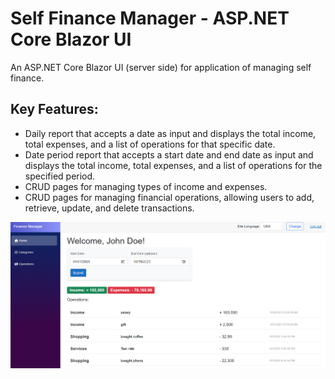 # Self Finance Manager - ASP.NET Core Blazor UI

An ASP.NET Core Blazor UI (server side) for application of managing self finance.

## Key Features:

- Daily report that accepts a date as input and displays the total income, total expenses, and a list of operations for that specific date.
- Date period report that accepts a start date and end date as input and displays the total income, total expenses, and a list of operations for the specified period.
- CRUD pages for managing types of income and expenses.
- CRUD pages for managing financial operations, allowing users to add, retrieve, update, and delete transactions.

![alt text](https://github.com/ultrapandcore/Self-Finance-Management-UI/blob/master/Screenshot.png?raw=true)
